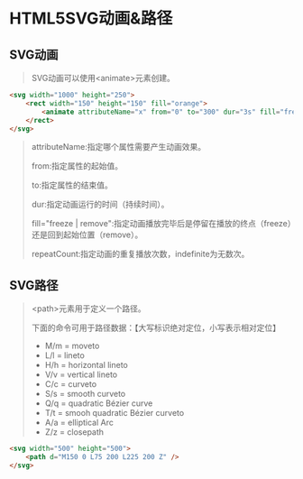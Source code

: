 # HTML5SVG动画&路径

## SVG动画

> SVG动画可以使用\<animate>元素创建。

```html
<svg width="1000" height="250">
	<rect width="150" height="150" fill="orange">
    	<animate attributeName="x" from="0" to="300" dur="3s" fill="freeze" repeatCount="2" />
    </rect>
</svg>
```

> attributeName:指定哪个属性需要产生动画效果。
>
> from:指定属性的起始值。
>
> to:指定属性的结束值。
>
> dur:指定动画运行的时间（持续时间）。
>
> fill="freeze | remove":指定动画播放完毕后是停留在播放的终点（freeze）还是回到起始位置（remove）。
>
> repeatCount:指定动画的重复播放次数，indefinite为无数次。

## SVG路径

> \<path>元素用于定义一个路径。
>
> 下面的命令可用于路径数据：【大写标识绝对定位，小写表示相对定位】
>
> - M/m = moveto
> - L/l = lineto
> - H/h = horizontal lineto
> - V/v = vertical lineto
> - C/c = curveto
> - S/s = smooth curveto
> - Q/q = quadratic Bézier curve
> - T/t = smooh quadratic Bézier curveto
> - A/a = elliptical Arc
> - Z/z = closepath

```html
<svg width="500" height="500">
	<path d="M150 0 L75 200 L225 200 Z" />
</svg>
```

